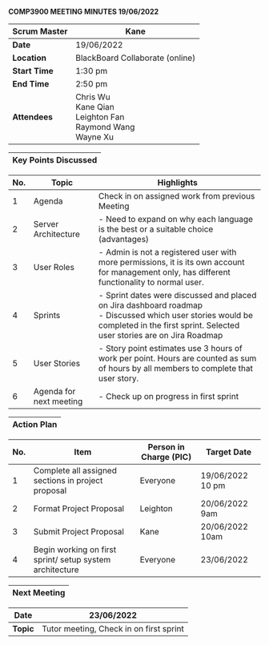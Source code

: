 **COMP3900 MEETING MINUTES 19/06/2022**

| **Scrum Master** | Kane |
|---|---|
| **Date** | 19/06/2022 |
| **Location** | BlackBoard Collaborate (online) |  
| **Start Time**| 1:30 pm |
| **End Time** | 2:50 pm |
| **Attendees** | Chris Wu <br/> Kane Qian <br/> Leighton Fan <br/> Raymond Wang <br/> Wayne Xu |

| **Key Points Discussed** |
| --- |

| **No.** | **Topic** | **Highlights** |
| --- | --- | --- |
| 1 | Agenda| Check in on assigned work from previous Meeting |
| 2 | Server Architecture |- Need to expand on why each language is the best or a suitable choice (advantages)|
| 3 | User Roles |- Admin is not a registered user with more permissions, it is its own account for management only, has different functionality to normal user.|
| 4 | Sprints |- Sprint dates were discussed and placed on Jira dashboard roadmap <br/> - Discussed which user stories would be completed in the first sprint. Selected user stories are on Jira Roadmap|
| 5 | User Stories |- Story point estimates use 3 hours of work per point. Hours are counted as sum of hours by all members to complete that user story. |
| 6 | Agenda for next meeting |- Check up on progress in first sprint <br/>|

| **Action Plan** |
| --- |

| **No.** | **Item** | **Person in Charge (PIC)** | **Target Date** |
| --- | --- | --- | --- |
| 1 | Complete all assigned sections in project proposal | Everyone | 19/06/2022 10 pm |
| 2 | Format Project Proposal | Leighton | 20/06/2022 9am |
| 3 | Submit Project Proposal | Kane | 20/06/2022 10am |
| 4 | Begin working on first sprint/ setup system architecture | Everyone | 23/06/2022 |

| **Next Meeting** |
|---|
  
| **Date** | 23/06/2022 |
|---|---|
| **Topic** | Tutor meeting, Check in on first sprint |
